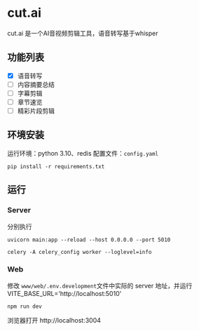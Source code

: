 # cut.ai

cut.ai 是一个AI音视频剪辑工具，语音转写基于whisper

## 功能列表

- [x] 语音转写
- [ ] 内容摘要总结
- [ ] 字幕剪辑
- [ ] 章节速览
- [ ] 精彩片段剪辑

## 环境安装

运行环境：python 3.10、redis
配置文件：`config.yaml`

``` shell
pip install -r requirements.txt
```

## 运行

### Server

分别执行
``` shell
uvicorn main:app --reload --host 0.0.0.0 --port 5010
```

``` shell
celery -A celery_config worker --loglevel=info 
```

### Web
修改 `www/web/.env.development`文件中实际的 server 地址，并运行
VITE_BASE_URL='http://localhost:5010'

``` shell
npm run dev
```
浏览器打开 http://localhost:3004